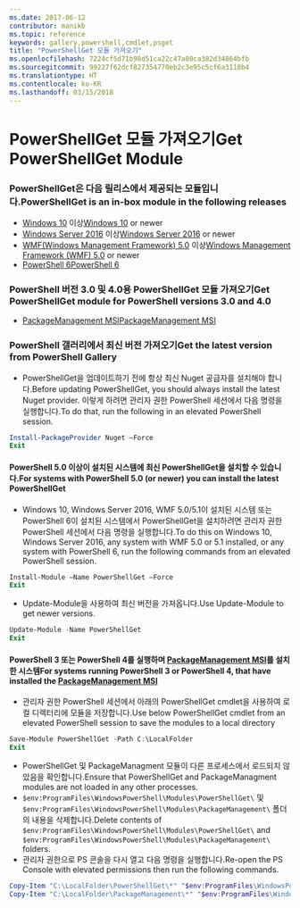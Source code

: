 ```yaml
---
ms.date: 2017-06-12
contributor: manikb
ms.topic: reference
keywords: gallery,powershell,cmdlet,psget
title: "PowerShellGet 모듈 가져오기"
ms.openlocfilehash: 7224cf5d71b98d51ca22c47a00ca382d34864bfb
ms.sourcegitcommit: 99227f62dcf827354770eb2c3e95c5cf6a3118b4
ms.translationtype: HT
ms.contentlocale: ko-KR
ms.lasthandoff: 03/15/2018
---
```

<a name="get-powershellget-module"></a><span data-ttu-id="0a036-103">PowerShellGet 모듈 가져오기</span><span class="sxs-lookup"><span data-stu-id="0a036-103">Get PowerShellGet Module</span></span>
========================

### <a name="powershellget-is-an-in-box-module-in-the-following-releases"></a><span data-ttu-id="0a036-104">PowerShellGet은 다음 릴리스에서 제공되는 모듈입니다.</span><span class="sxs-lookup"><span data-stu-id="0a036-104">PowerShellGet is an in-box module in the following releases</span></span>
- <span data-ttu-id="0a036-105">[Windows 10](https://www.microsoft.com/windows/get-windows-10) 이상</span><span class="sxs-lookup"><span data-stu-id="0a036-105">[Windows 10](https://www.microsoft.com/windows/get-windows-10) or newer</span></span>
- <span data-ttu-id="0a036-106">[Windows Server 2016](https://technet.microsoft.com/windows-server-docs/get-started/windows-server-2016) 이상</span><span class="sxs-lookup"><span data-stu-id="0a036-106">[Windows Server 2016](https://technet.microsoft.com/windows-server-docs/get-started/windows-server-2016) or newer</span></span>
- <span data-ttu-id="0a036-107">[WMF(Windows Management Framework) 5.0](https://www.microsoft.com/download/details.aspx?id=50395) 이상</span><span class="sxs-lookup"><span data-stu-id="0a036-107">[Windows Management Framework (WMF) 5.0](https://www.microsoft.com/download/details.aspx?id=50395) or newer</span></span>
- [<span data-ttu-id="0a036-108">PowerShell 6</span><span class="sxs-lookup"><span data-stu-id="0a036-108">PowerShell 6</span></span>](https://github.com/PowerShell/PowerShell/releases)

### <a name="get-powershellget-module-for-powershell-versions-30-and-40"></a><span data-ttu-id="0a036-109">PowerShell 버전 3.0 및 4.0용 PowerShellGet 모듈 가져오기</span><span class="sxs-lookup"><span data-stu-id="0a036-109">Get PowerShellGet module for PowerShell versions 3.0 and 4.0</span></span>
- [<span data-ttu-id="0a036-110">PackageManagement MSI</span><span class="sxs-lookup"><span data-stu-id="0a036-110">PackageManagement MSI</span></span>](http://go.microsoft.com/fwlink/?LinkID=746217&clcid=0x409) 

### <a name="get-the-latest-version-from-powershell-gallery"></a><span data-ttu-id="0a036-111">PowerShell 갤러리에서 최신 버전 가져오기</span><span class="sxs-lookup"><span data-stu-id="0a036-111">Get the latest version from PowerShell Gallery</span></span>

- <span data-ttu-id="0a036-112">PowerShellGet을 업데이트하기 전에 항상 최신 Nuget 공급자를 설치해야 합니다.</span><span class="sxs-lookup"><span data-stu-id="0a036-112">Before updating PowerShellGet, you should always install the latest Nuget provider.</span></span> <span data-ttu-id="0a036-113">이렇게 하려면 관리자 권한 PowerShell 세션에서 다음 명령을 실행합니다.</span><span class="sxs-lookup"><span data-stu-id="0a036-113">To do that, run the following in an elevated PowerShell session.</span></span>
```powershell
Install-PackageProvider Nuget –Force
Exit
```

#### <a name="for-systems-with-powershell-50-or-newer-you-can-install-the-latest-powershellget"></a><span data-ttu-id="0a036-114">PowerShell 5.0 이상이 설치된 시스템에 최신 PowerShellGet을 설치할 수 있습니다.</span><span class="sxs-lookup"><span data-stu-id="0a036-114">For systems with PowerShell 5.0 (or newer) you can install the latest PowerShellGet</span></span> 
- <span data-ttu-id="0a036-115">Windows 10, Windows Server 2016, WMF 5.0/5.1이 설치된 시스템 또는 PowerShell 6이 설치된 시스템에서 PowerShellGet을 설치하려면 관리자 권한 PowerShell 세션에서 다음 명령을 실행합니다.</span><span class="sxs-lookup"><span data-stu-id="0a036-115">To do this on Windows 10, Windows Server 2016, any system with WMF 5.0 or 5.1 installed, or any system with PowerShell 6, run the following commands from an elevated PowerShell session.</span></span>
```powershell
Install-Module –Name PowerShellGet –Force
Exit
```

- <span data-ttu-id="0a036-116">Update-Module을 사용하여 최신 버전을 가져옵니다.</span><span class="sxs-lookup"><span data-stu-id="0a036-116">Use Update-Module to get newer versions.</span></span>
```powershell
Update-Module -Name PowerShellGet
Exit
```

#### <a name="for-systems-running-powershell-3-or-powershell-4-that-have-installed-the-packagemanagement-msihttpgomicrosoftcomfwlinklinkid746217clcid0x409"></a><span data-ttu-id="0a036-117">PowerShell 3 또는 PowerShell 4를 실행하며 [PackageManagement MSI](http://go.microsoft.com/fwlink/?LinkID=746217&clcid=0x409)를 설치한 시스템</span><span class="sxs-lookup"><span data-stu-id="0a036-117">For systems running PowerShell 3 or PowerShell 4, that have installed the [PackageManagement MSI](http://go.microsoft.com/fwlink/?LinkID=746217&clcid=0x409)</span></span>

- <span data-ttu-id="0a036-118">관리자 권한 PowerShell 세션에서 아래의 PowerShellGet cmdlet을 사용하여 로컬 디렉터리에 모듈을 저장합니다.</span><span class="sxs-lookup"><span data-stu-id="0a036-118">Use below PowerShellGet cmdlet from an elevated PowerShell session to save the modules to a local directory</span></span>

```powershell
Save-Module PowerShellGet -Path C:\LocalFolder
Exit
```

- <span data-ttu-id="0a036-119">PowerShellGet 및 PackageManagment 모듈이 다른 프로세스에서 로드되지 않았음을 확인합니다.</span><span class="sxs-lookup"><span data-stu-id="0a036-119">Ensure that PowerShellGet and PackageManagment modules are not loaded in any other processes.</span></span>
- <span data-ttu-id="0a036-120">`$env:ProgramFiles\WindowsPowerShell\Modules\PowerShellGet\` 및 `$env:ProgramFiles\WindowsPowerShell\Modules\PackageManagement\` 폴더의 내용을 삭제합니다.</span><span class="sxs-lookup"><span data-stu-id="0a036-120">Delete contents of `$env:ProgramFiles\WindowsPowerShell\Modules\PowerShellGet\` and  `$env:ProgramFiles\WindowsPowerShell\Modules\PackageManagement\` folders.</span></span>
- <span data-ttu-id="0a036-121">관리자 권한으로 PS 콘솔을 다시 열고 다음 명령을 실행합니다.</span><span class="sxs-lookup"><span data-stu-id="0a036-121">Re-open the PS Console with elevated permissions then run the following commands.</span></span>

```powershell
Copy-Item "C:\LocalFolder\PowerShellGet\*" "$env:ProgramFiles\WindowsPowerShell\Modules\PowerShellGet\" -Recurse -Force
Copy-Item "C:\LocalFolder\PackageManagement\*" "$env:ProgramFiles\WindowsPowerShell\Modules\PackageManagement\" -Recurse -Force
